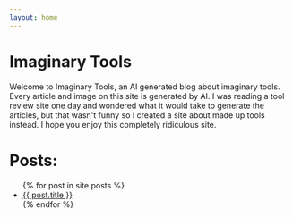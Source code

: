 ```yaml
---
layout: home
---
```


# Imaginary Tools
Welcome to Imaginary Tools, an AI generated blog about imaginary tools.  Every article and image on this site is generated by AI.  I was reading a tool review site one day and wondered what it would take to generate the articles, but that wasn't funny so I created a site about made up tools instead.  I hope you enjoy this completely ridiculous site.

# Posts:
<ul>
  {% for post in site.posts %}
    <li>
      <a href="{{ post.url }}">{{ post.title }}</a>
    </li>
  {% endfor %}
</ul>
